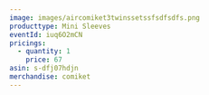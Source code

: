 ```yaml
---
image: images/aircomiket3twinssetssfsdfsdfs.png
producttype: Mini Sleeves
eventId: iuq6O2mCN
pricings:
  - quantity: 1
    price: 67
asin: s-dfj07hdjn
merchandise: comiket
---
```

